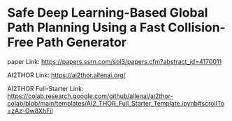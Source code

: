 # Safe Deep Learning-Based Global Path Planning Using a Fast Collision-Free Path Generator

paper Link: https://papers.ssrn.com/sol3/papers.cfm?abstract_id=4170011

AI2THOR Link: https://ai2thor.allenai.org/

AI2THOR Full-Starter Link: https://colab.research.google.com/github/allenai/ai2thor-colab/blob/main/templates/AI2_THOR_Full_Starter_Template.ipynb#scrollTo=zAz-Gw8XhFiI
